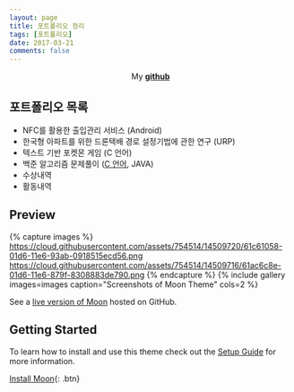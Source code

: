 ```yaml
---
layout: page
title: 포트폴리오 정리
tags: [포트폴리오]
date: 2017-03-21
comments: false
---
```

    
<center>My <a href="https://github.com/glydokid"><b>github</b></a> </center>

## 포트폴리오 목록
* NFC를 활용한 출입관리 서비스 (Android)
* 한국형 아파트를 위한 드론택배 경로 설정기법에 관한 연구 (URP)
* 텍스트 기반 포켓몬 게임 (C 언어)
* 백준 알고리즘 문제풀이 ([C 언어](https://glydokid.github.io//BeakJoon-C-List), JAVA)
* 수상내역
* 활동내역


## Preview

{% capture images %}
    https://cloud.githubusercontent.com/assets/754514/14509720/61c61058-01d6-11e6-93ab-0918515ecd56.png
    https://cloud.githubusercontent.com/assets/754514/14509716/61ac6c8e-01d6-11e6-879f-8308883de790.png
{% endcapture %}
{% include gallery images=images caption="Screenshots of Moon Theme" cols=2 %}

See a [live version of Moon](http://taylantatli.github.io/Moon) hosted on GitHub.

## Getting Started

To learn how to install and use this theme check out the [Setup Guide](http://taylantatli.me/Moon/moon-theme/) for more information.
      
[Install Moon](https://github.com/TaylanTatli/Moon){: .btn}
